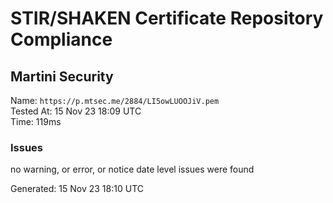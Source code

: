 # STIR/SHAKEN Certificate Repository Compliance

## Martini Security

Name: `https://p.mtsec.me/2884/LI5owLUOOJiV.pem`\
Tested At: 15 Nov 23 18:09 UTC\
Time: 119ms

### Issues

no warning, or error, or notice date level issues were found

Generated: 15 Nov 23 18:10 UTC